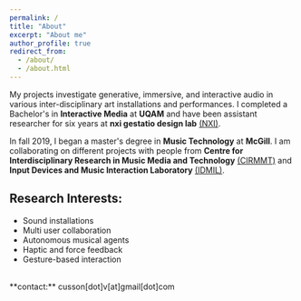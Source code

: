 ```yaml
---
permalink: /
title: "About"
excerpt: "About me"
author_profile: true
redirect_from: 
  - /about/
  - /about.html
---
```


My projects investigate generative, immersive, and interactive audio in various inter-disciplinary art installations and performances.
I completed a Bachelor's in **Interactive Media** at **UQAM** and have been assistant researcher for six years at **nxi gestatio design lab** [(NXI)](http://www.nxigestatio.org/).

In fall 2019, I began a master's degree in **Music Technology** at **McGill**. I am collaborating on different projects with people from **Centre for Interdisciplinary Research in Music Media and Technology** [(CIRMMT)](https://www.cirmmt.org/) and **Input Devices and Music Interaction Laboratory** [(IDMIL)](http://www-new.idmil.org/).


## Research Interests:

- Sound installations
- Multi user collaboration
- Autonomous musical agents
- Haptic and force feedback
- Gesture-based interaction

<br>
**contact:** cusson[dot]v[at]gmail[dot]com
